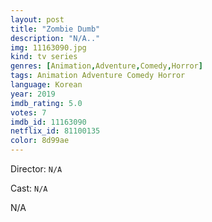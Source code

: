 ```yaml
---
layout: post
title: "Zombie Dumb"
description: "N/A.."
img: 11163090.jpg
kind: tv series
genres: [Animation,Adventure,Comedy,Horror]
tags: Animation Adventure Comedy Horror 
language: Korean
year: 2019
imdb_rating: 5.0
votes: 7
imdb_id: 11163090
netflix_id: 81100135
color: 8d99ae
---
```

Director: `N/A`  

Cast: `N/A` 

N/A